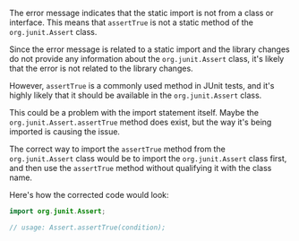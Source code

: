 The error message indicates that the static import is not from a class or interface. This means that `assertTrue` is not a static method of the `org.junit.Assert` class. 

Since the error message is related to a static import and the library changes do not provide any information about the `org.junit.Assert` class, it's likely that the error is not related to the library changes.

However, `assertTrue` is a commonly used method in JUnit tests, and it's highly likely that it should be available in the `org.junit.Assert` class. 

This could be a problem with the import statement itself. Maybe the `org.junit.Assert.assertTrue` method does exist, but the way it's being imported is causing the issue.

The correct way to import the `assertTrue` method from the `org.junit.Assert` class would be to import the `org.junit.Assert` class first, and then use the `assertTrue` method without qualifying it with the class name.

Here's how the corrected code would look:

```java
import org.junit.Assert;

// usage: Assert.assertTrue(condition);
```